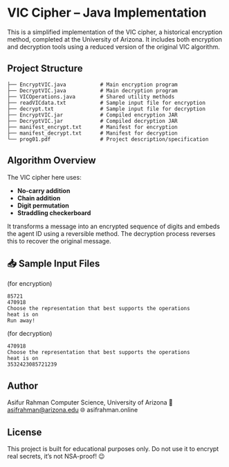 # VIC Cipher – Java Implementation

This is a simplified implementation of the VIC cipher, a historical encryption method, completed at the University of Arizona. It includes both encryption and decryption tools using a reduced version of the original VIC algorithm. 

## Project Structure
```
├── EncryptVIC.java           # Main encryption program
├── DecryptVIC.java           # Main decryption program
├── VICOperations.java        # Shared utility methods
├── readVICdata.txt           # Sample input file for encryption
├── decrypt.txt               # Sample input file for decryption
├── EncryptVIC.jar            # Compiled encryption JAR
├── DecryptVIC.jar            # Compiled decryption JAR
├── manifest_encrypt.txt      # Manifest for encryption
├── manifest_decrypt.txt      # Manifest for decryption
└── prog01.pdf                # Project description/specification
```

## Algorithm Overview

The VIC cipher here uses:
- **No-carry addition**
- **Chain addition**
- **Digit permutation**
- **Straddling checkerboard**

It transforms a message into an encrypted sequence of digits and embeds the agent ID using a reversible method. The decryption process reverses this to recover the original message.

## 📥 Sample Input Files
(for encryption)

```
85721
470918
Choose the representation that best supports the operations
heat is on
Run away!
```

(for decryption) 
```
470918
Choose the representation that best supports the operations
heat is on
3532423085721239
```
## Author

Asifur Rahman
Computer Science, 
University of Arizona
📧 asifrahman@arizona.edu
🌐 asifrahman.online

## License

This project is built for educational purposes only.
Do not use it to encrypt real secrets, it’s not NSA-proof! 😉
